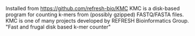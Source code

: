Installed from https://github.com/refresh-bio/KMC
KMC is a disk-based program for counting k-mers from (possibly gzipped) FASTQ/FASTA files. KMC is one of many projects developed by REFRESH Bioinformatics Group.
"Fast and frugal disk based k-mer counter"

